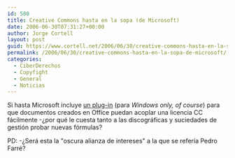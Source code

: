 ```yaml
---
id: 580
title: Creative Commons hasta en la sopa (de Microsoft)
date: 2006-06-30T07:31:27+00:00
author: Jorge Cortell
layout: post
guid: https://www.cortell.net/2006/06/30/creative-commons-hasta-en-la-sopa-de-microsoft/
permalink: /2006/06/30/creative-commons-hasta-en-la-sopa-de-microsoft/
categories:
  - CiberDerechos
  - Copyfight
  - General
  - Noticias
---
```

Si hasta Microsoft incluye <a target="_blank" title="CC en Office" href="https://www.microsoft.com/downloads/details.aspx?FamilyId=113B53DD-1CC0-4FBE-9E1D-B91D07C76504&displaylang=en">un plug-in</a> (para _Windows only, of course_) para que documentos creados en Office puedan acoplar una licencia CC fácilmente -¿por qué le cuesta tanto a las discográficas y suciedades de gestión probar nuevas fórmulas?

PD: -¿Será esta la "oscura alianza de intereses" a la que se referí­a Pedro Farré?